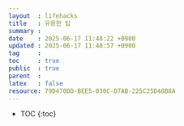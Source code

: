 ```yaml
---
layout  : lifehacks
title   : 유용한 팁
summary : 
date    : 2025-06-17 11:48:22 +0900
updated : 2025-06-17 11:48:57 +0900
tag     : 
toc     : true
public  : true
parent  : 
latex   : false
resource: 79D470DD-BEE5-030C-D7AB-225C25D48B8A
---
```

* TOC
{:toc}

# 

